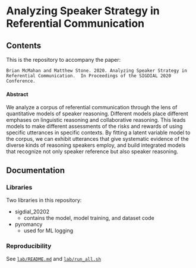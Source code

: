 # Analyzing Speaker Strategy in Referential Communication

## Contents

This is the repository to accompany the paper:
```
Brian McMahan and Matthew Stone. 2020. Analyzing Speaker Strategy in 
Referential Communication.  In Proceedings of the SIGDIAL 2020 Conference.
```

#### Abstract

We analyze a corpus of referential communication through the lens of quantitative 
models of speaker reasoning.  Different models place different emphases on linguistic 
reasoning and collaborative reasoning.  This leads models to make different assessments 
of the risks and rewards of using specific utterances in specific contexts.  By 
fitting a latent variable model to the corpus, we can exhibit utterances that 
give systematic evidence of the diverse kinds of reasoning speakers employ, and 
build integrated models that recognize not only speaker reference but also speaker 
reasoning. 
    
## Documentation

### Libraries

Two libraries in this repository:
- sigdial_20202
    - contains the model, model training, and dataset code
- pyromancy
    - used for ML logging
    
### Reproducibility

See [`lab/README.md`](lab/README.md) and [`lab/run_all.sh`](lab/run_all.sh)